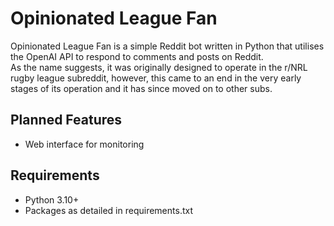 # Opinionated League Fan
Opinionated League Fan is a simple Reddit bot written in Python that utilises the OpenAI API to respond to comments and posts on Reddit.<br />
As the name suggests, it was originally designed to operate in the r/NRL rugby league subreddit, however, this came to an end in the very early 
stages of its operation and it has since moved on to other subs.

## Planned Features
- Web interface for monitoring

## Requirements
- Python 3.10+
- Packages as detailed in requirements.txt